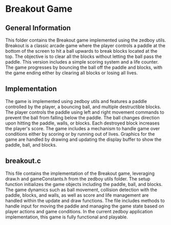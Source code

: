 # Breakout Game

## General Information

This folder contains the Breakout game implemented using the zedboy utils. Breakout is a classic arcade game where the player controls a paddle at the bottom of the screen to hit a ball upwards to break blocks located at the top. The objective is to clear all the blocks without letting the ball pass the paddle. This version includes a simple scoring system and a life counter. The game progresses by bouncing the ball off the paddle and blocks, with the game ending either by clearing all blocks or losing all lives.

## Implementation

The game is implemented using zedboy utils and features a paddle controlled by the player, a bouncing ball, and multiple destructible blocks. The player controls the paddle using left and right movement commands to prevent the ball from falling below the paddle. The ball changes direction upon hitting the paddle, walls, or blocks. Each destroyed block increases the player's score. The game includes a mechanism to handle game over conditions either by scoring or by running out of lives. Graphics for the game are handled by drawing and updating the display buffer to show the paddle, ball, and blocks.

## breakout.c

This file contains the implementation of the Breakout game, leveraging draw.h and gameConstants.h from the zedboy utils folder. The setup function initializes the game objects including the paddle, ball, and blocks. The game dynamics such as ball movement, collision detection with the paddle, blocks, and walls, as well as score and life management are handled within the update and draw functions. The file includes methods to handle input for moving the paddle and managing the game state based on player actions and game conditions. In the current zedboy application implementation, this game is fully functional and playable.
